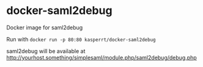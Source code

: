 # docker-saml2debug
Docker image for saml2debug

Run with ```docker run -p 80:80 kasperrt/docker-saml2debug```

saml2debug will be available at http://yourhost.something/simplesaml/module.php/saml2debug/debug.php
